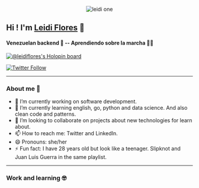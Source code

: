 <p align="center">
  <img src="https://user-images.githubusercontent.com/62189355/197426902-ba9c81b8-b7ee-449c-adf0-d1cceed517ba.png" alt="leidi one"/>
</p>

## Hi ! I'm [Leidi Flores][website] 👋

#### Venezuelan backend 👾 -- Aprendiendo sobre la marcha 💚💙

[![@leidiflores's Holopin board](https://holopin.me/leidiflores)](https://holopin.io/@leidiflores)


[![Twitter Follow](https://img.shields.io/twitter/follow/leidie_dev?label=Leidi&style=social)](https://twitter.com/leidie_dev)

<!-- links -->
[website]:https://leidie-dev.super.site/

***
### About me 🌻

- 🔭 I’m currently working on software development.
- 🌱 I’m currently learning english, go, python and data science. And also clean code and patterns.
- 👯 I’m looking to collaborate on projects about new technologies for learn about.
- 📫 How to reach me: Twitter and LinkedIn.
- 😄 Pronouns: she/her
- ⚡ Fun fact: I have 28 years old but look like a teenager. Slipknot and Juan Luis Guerra in the same playlist.

***
### Work and learning 🤓

